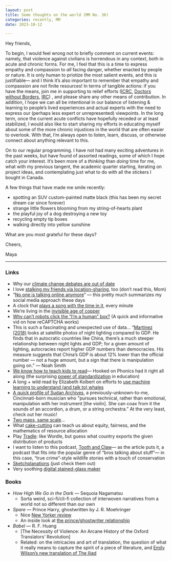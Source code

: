 ```yaml
---
layout: post
title: Some thoughts on the world (MM No. 36)
categories: recently, MM
date: 2023-10-12

---
```

Hey friends,

To begin, I would feel wrong not to briefly comment on current events: namely, that violence against civilians is horrendous in any context, both in acute and chronic forms. For me, I feel that this is a time to express empathy and compassion to *all* facing danger, whether enacted by people or nature. It is only human to priotize the most salient events, and this is justifiable— and I think it’s also important to remember that empathy and compassion are not finite resources! In terms of tangible actions: if you have the means, join me in supporting to relief efforts ([ICRC](https://www.icrc.org/en/donate/ilot), [Doctors without Borders](https://donate.doctorswithoutborders.org/secure/cro-26-sprint), [IRC](https://www.rescue.org/press-release/irc-deploys-emergency-response-team-areas-afghanistan-impacted-63-magnitude)) , and please share any other means of contribution. In addition, I hope we can all be intentional in our balance of listening & learning to people’s lived experiences and actual experts with the need to express our (perhaps less expert or unrepresented) viewpoints. In the long term, once the current acute conflicts have hopefully receded or at least stabilized, I would also like to start sharing my efforts in educating myself about some of the more chronic injustices in the world that are often easier to overlook. With that, I’m always open to listen, learn, discuss, or otherwise connect about anything relevant to this. 

On to our regular programming. I have not had many exciting adventures in the past weeks, but have found of assorted readings, some of which I hope catch your interest. It’s been more of a *thinking* than *doing* time for me, what with my previous tangent, the academic quarter starting, iterating on project ideas, and contemplating just what to do with all the stickers I bought in Canada. 

A few things that have made me smile recently: 

- spotting an SUV custom-painted matte black (this has been my secret dream car since forever)
- strange little flowers blooming from my string-of-hearts plant
- the playful joy of a dog destroying a new toy
- recycling empty tip boxes
- walking directly into yellow sunshine

What are you most grateful for these days?

Cheers,

Maya

---

### Links

- Why our [climate change debates are out of date](https://www.noahpinion.blog/p/our-climate-change-debates-are-out?utm_source=post-email-title&publication_id=35345&post_id=136822368&isFreemail=true&r=f41wf&utm_medium=email)
- I love [stalking my friends via location-sharing](https://www.nytimes.com/2023/07/18/style/find-my-friends-location-sharing-privacy.html?smid=nytcore-ios-share&referringSource=articleShare), too (don’t read this, Mom)
- “[No one is talking online anymore](https://embedded.substack.com/p/were-all-lurkers-now?utm_source=substack&utm_medium=email)” — this pretty much summarizes my social media approach these days
- A clock that [plays a song with the time in it](https://pudding.cool/projects/clocks/songs/), every minute
- We’re living in the [invisible age of copper](https://worksinprogress.co/issue/the-discovery-of-copper?utm_source=Knowable+Magazine&utm_campaign=d916d9b1b0-KM_NEWSLETTER_2023_09_17&utm_medium=email&utm_term=0_-d916d9b1b0-%5BLIST_EMAIL_ID%5D)
- [Why can’t robots click the “I’m a human” box?](https://m.youtube.com/watch?v=4UuvwY6CdLo&ref=thewhippet.org) (A quick and informative vid on how reCAPTCHA works)
- This is such a fascinating and unexpected use of data… “[Martinez (2018)](https://substack.com/redirect/f5aedab2-cc0b-4268-93a1-42593ad3e1f6?j=eyJ1IjoiZjQxd2YifQ.Vyzw0BMQhKMLOXmatQnbEHIt8XNgSN90xUkZoo-TLeI) looks at satellite photos of night lighting compared to GDP. He finds that in autocratic countries like China, there’s a much steeper relationship between night lights and GDP; for a given amount of lighting, autocracies report higher GDP numbers than democracies. His measure suggests that China’s GDP is about 12% lower than the official number — not a huge amount, but a sign that there is manipulation going on.” — Noah Smith
- [We know how to teach kids to read](https://marginalrevolution.com/?s=%22direct%20instruction%22&utm_source=substack&utm_medium=email)— Hooked on Phonics had it right all along (the surprising [power of standardization](https://bfi.uchicago.edu/wp-content/uploads/2022/06/Can-Education-Be-Standardized-2022.06.pdf) in education)
- A long + wild read by Elizabeth Kolbert on efforts to [use machine learning to understand (and talk to) whales](https://www.newyorker.com/magazine/2023/09/11/can-we-talk-to-whales)
- [A quick profile of Sudan Archives](https://www.newyorker.com/magazine/2023/08/14/how-sudan-archives-became-the-violins-domme), a previously-unknown-to-me, Cincinnati-born musician who "pursues technical, rather than emotional, manipulation with her instrument [the violin]. She can coax from it the sounds of an accordion, a drum, or a string orchestra.” At the very least, check out her music!
- [Two maps, same scale](https://joshuahhh.com/projects/same-scale/?ref=newsletter.weeklyfilet.com)…
- What [cake-cutting](https://www.sciencenews.org/article/cake-cutting-math-problem-fairness-envy?utm_source=Knowable+Magazine&utm_campaign=b128628a88-KM_NEWSLETTER_2023_09_24&utm_medium=email&utm_term=0_-b128628a88-%5BLIST_EMAIL_ID%5D) can teach us about equity, fairness, and the mathematics of resource allocation
- Play [Tradle](https://oec.world/en/tradle/?utm_source=importantnotimportant.com&utm_medium=newsletter&utm_campaign=the-coolest-year-of-the-rest-of-your-life): like Wordle, but guess what country exports the given distribution of products
- I want to listen to this podcast, [Tooth and Claw](https://www.outsideonline.com/culture/books-media/tooth-and-claw-wildlife-podcasters/?utm_source=pocket_hits&scheduled_corpus_item_id=41375177-fb8f-40f0-8ba1-33f60d3c4df7&utm_medium=email&sponsored=0&url=https%3A%2F%2Fwww.outsideonline.com%2Fculture%2Fbooks-media%2Ftooth-and-claw-wildlife-podcasters%2F&position=3&category=what_else_were_reading&utm_campaign=POCKET_HITS-EN-WEEKLY-SPONSORED)— as the article puts it, a podcast that fits into the popular genre of “bros talking about stuff”— in this case, “true crime”-style wildlife stories with a touch of conservation
- [Sketchplanations](https://sketchplanations.com/explore) (just check them out)
- Very soothing [digital stained-glass maker](https://glass.funwebsite.fun/?utm_source=substack&utm_medium=email)

### Books

- *How High We Go in the Dark* — Sequoia Nagamatsu
    - Sorta weird, sci-fi/cli-fi collection of interwoven narratives from a world not so different than our own
- *Spare* — Prince Harry, ghostwritten by J. R. Moehringer
    - Nice [New Yorker review](https://www.removepaywall.com/article/current)
    - An inside look at [the prince/ghostwriter relationship](https://www.newyorker.com/magazine/2023/05/15/j-r-moehringer-ghostwriter-prince-harry-memoir-spare)
- *Babel* — R. F. Huang
    - [The Necessity of Violence: An Arcane History of the Oxford Translators’ Revolution]
    - Related: on the intricacies and art of translation, the question of what it really means to capture the spirit of a piece of literature, and [Emily Wilson’s new translation of The Iliad](https://www.theatlantic.com/magazine/archive/2023/11/emily-wilson-iliad-translation-homer/675444/?utm_campaign=books-briefing&utm_source=newsletter&utm_medium=email&utm_content=20231006&utm_term=The+Books+Briefing)
